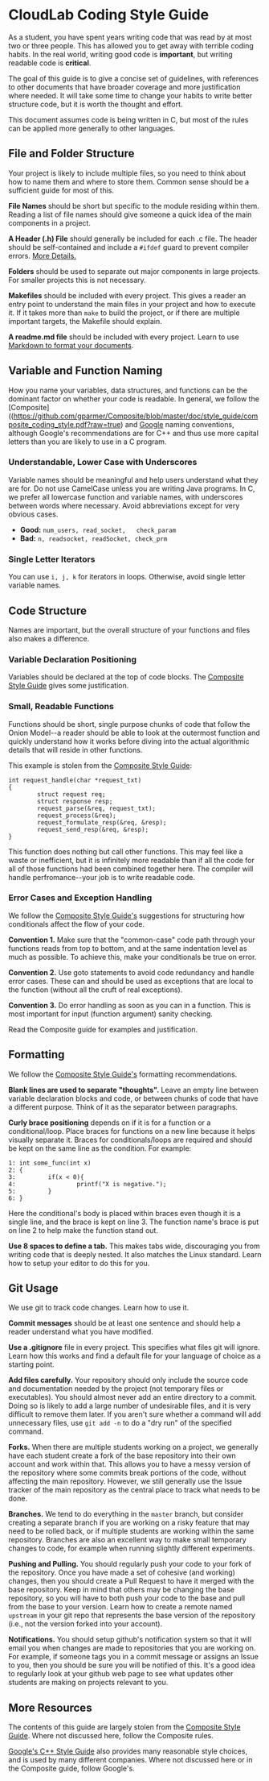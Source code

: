 # CloudLab Coding Style Guide

As a student, you have spent years writing code that was read by at most two or three people. This has allowed you to get away with terrible coding habits. In the real world, writing good code is **important**, but writing readable code is **critical**.

The goal of this guide is to give a concise set of guidelines, with references to other documents that have broader coverage and more justification where needed.  It will take some time to change your habits to write better structure code, but it is worth the thought and effort.

This document assumes code is being written in C, but most of the rules can be applied more generally to other languages.

## File and Folder Structure

Your project is likely to include multiple files, so you need to think about how to name them and where to store them. Common sense should be a sufficient guide for most of this.

**File Names** should be short but specific to the module residing within them. Reading a list of file names should give someone a quick idea of the main components in a project.

**A Header (.h) File** should generally be included for each .c file.  The header should be self-contained and include a `#ifdef` guard to prevent compiler errors. [More Details.](http://google-styleguide.googlecode.com/svn/trunk/cppguide.html#Header_Files)

**Folders** should be used to separate out major components in large projects. For smaller projects this is not necessary.

**Makefiles** should be included with every project. This gives a reader an entry point to understand the main files in your project and how to execute it. If it takes more than `make` to build the project, or if there are multiple important targets, the Makefile should explain.

**A readme.md file** should be included with every project. Learn to use [Markdown to format your documents](https://guides.github.com/features/mastering-markdown/).

## Variable and Function Naming
How you name your variables, data structures, and functions can be the dominant factor on whether your code is readable. In general, we follow the [Composite]((https://github.com/gparmer/Composite/blob/master/doc/style_guide/composite_coding_style.pdf?raw=true) and [Google](http://google-styleguide.googlecode.com/svn/trunk/cppguide.html#Naming) naming conventions, although Google's recommendations are for C++ and thus use more capital letters than you are likely to use in a C program.

### Understandable, Lower Case with Underscores
Variable names should be meaningful and help users understand what they are for. Do not use CamelCase unless you are writing Java programs. In C, we prefer all lowercase function and variable names, with underscores between words where necessary. Avoid abbreviations except for very obvious cases.

  * **Good:** `num_users, read_socket,   check_param`
  * **Bad:** `n, readsocket, readSocket, check_prm`

### Single Letter Iterators
You can use ``i, j, k`` for iterators in loops. Otherwise, avoid single letter variable names.

## Code Structure
Names are important, but the overall structure of your functions and files also makes a difference.

### Variable Declaration Positioning
Variables should be declared at the top of code blocks. The [Composite Style Guide](https://github.com/gparmer/Composite/blob/master/doc/style_guide/composite_coding_style.pdf?raw=true) gives some justification.

### Small, Readable Functions
Functions should be short, single purpose chunks of code that follow the Onion Model--a reader should be able to look at the outermost function and quickly understand how it works before diving into the actual algorithmic details that will reside in other functions.

This example is stolen from the [Composite Style Guide](https://github.com/gparmer/Composite/blob/master/doc/style_guide/composite_coding_style.pdf?raw=true):
````
int request_handle(char *request_txt)
{
        struct request req;
        struct response resp;
        request_parse(&req, request_txt);
        request_process(&req);
        request_formulate_resp(&req, &resp);
        request_send_resp(&req, &resp);
}
````

This function does nothing but call other functions. This may feel like a waste or inefficient, but it is infinitely more readable than if all the code for all of those functions had been combined together here. The compiler will handle perfromance--your job is to write readable code.

### Error Cases and Exception Handling
We follow the [Composite Style Guide's](https://github.com/gparmer/Composite/blob/master/doc/style_guide/composite_coding_style.pdf?raw=true) suggestions for structuring how conditionals affect the flow of your code.

**Convention 1.** Make sure that the "common-case" code path through your functions reads from top to bottom, and at the same indentation level as much as possible. To achieve this, make your conditionals be true on error.

**Convention 2.** Use goto statements to avoid code redundancy and handle error cases. These can and should be used as exceptions that are local to the function (without all the cruft of real exceptions).

**Convention 3.** Do error handling as soon as you can in a function. This is most important for input (function argument) sanity checking.

Read the Composite guide for examples and justification.

## Formatting
We follow the [Composite Style Guide's](https://github.com/gparmer/Composite/blob/master/doc/style_guide/composite_coding_style.pdf?raw=true) formatting recommendations.

**Blank lines are used to separate "thoughts".** Leave an empty line between variable declaration blocks and code, or between chunks of code that have a different purpose. Think of it as the separator between paragraphs.

**Curly brace positioning** depends on if it is for a function or a conditional/loop. Place braces for functions on a new line because it helps visually separate it. Braces for conditionals/loops are required and should be kept on the same line as the condition. For example:

````
1: int some_func(int x)
2: {
3:         if(x < 0){
4:                 printf("X is negative.");
5:         }
6: }
````
Here the conditional's body is placed within braces even though it is a single line, and the brace is kept on line 3. The function name's brace is put on line 2 to help make the function stand out.


**Use 8 spaces to define a tab.** This makes tabs wide, discouraging you from writing code that is deeply nested. It also matches the Linux standard. Learn how to setup your editor to do this for you.

## Git Usage
We use git to track code changes. Learn how to use it.

**Commit messages** should be at least one sentence and should help a reader understand what you have modified.

**Use a .gitignore** file in every project. This specifies what files git will ignore. Learn how this works and find a default file for your language of choice as a starting point.

**Add files carefully.** Your repository should only include the source code and documentation needed by the project (not temporary files or executables). You should almost never add an entire directory to a commit. Doing so is likely to add a large number of undesirable files, and it is very difficult to remove them later. If you aren't sure whether a command will add unnecessary files, use `git add -n` to do a "dry run" of the specified command.

**Forks.** When there are multiple students working on a project, we generally have each student create a fork of the base repository into their own account and work within that. This allows you to have a messy version of the repository where some commits break portions of the code, without affecting the main repository. However, we still generally use the Issue tracker of the main repository as the central place to track what needs to be done.

**Branches.** We tend to do everything in the `master` branch, but consider creating a separate branch if you are working on a risky feature that may need to be rolled back, or if multiple students are working within the same repository. Branches are also an excellent way to make small temporary changes to code, for example when running slightly different experiments.

**Pushing and Pulling.** You should regularly push your code to your fork of the repository. Once you have made a set of cohesive (and working) changes, then you should create a Pull Request to have it merged with the base repository. Keep in mind that others may be changing the base repository, so you will have to both push your code to the base and pull from the base to your version. Learn how to create a remote named `upstream` in your git repo that represents the base version of the repository (i.e., not the version forked into your account).

**Notifications.** You should setup github's notification system so that it will email you when changes are made to repositories that you are working on. For example, if someone tags you in a commit message or assigns an Issue to you, then you should be sure you will be notified of this.  It's a good idea to regularly look at your github web page to see what updates other students are making on projects relevant to you.

## More Resources
The contents of this guide are largely stolen from the [Composite Style Guide](https://github.com/gparmer/Composite/blob/master/doc/style_guide/composite_coding_style.pdf?raw=true). Where not discussed here, follow the Composite rules.

[Google's C++ Style Guide](http://google-styleguide.googlecode.com/svn/trunk/cppguide.html#Header_Files) also provides many reasonable style choices, and is used by many different companies. Where not discussed here or in the Composite guide, follow Google's.

